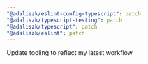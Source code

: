 ```yaml
---
"@adaliszk/eslint-config-typescript": patch
"@adaliszk/typescript-testing": patch
"@adaliszk/typescript": patch
"@adaliszk/eslint": patch
---
```


Update tooling to reflect my latest workflow
